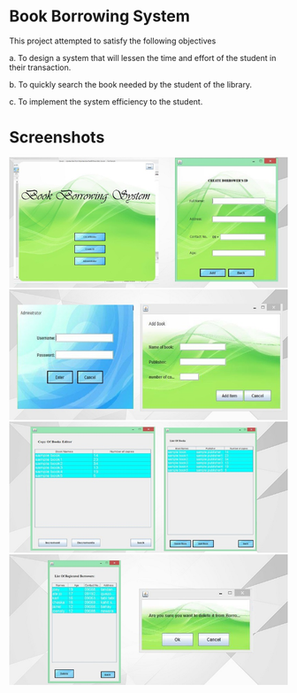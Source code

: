 # Book Borrowing System
This project attempted to satisfy the following objectives

a.	To design a system that will lessen the time and effort of the student in their transaction.

b.	To quickly search the book needed by the student of the library.

c.	To implement the system efficiency to the student.

# Screenshots

![](Images/bbs1.jpg)
![](Images/bbs2.jpg)
![](Images/bbs3.jpg)
![](Images/bbs4.jpg)
